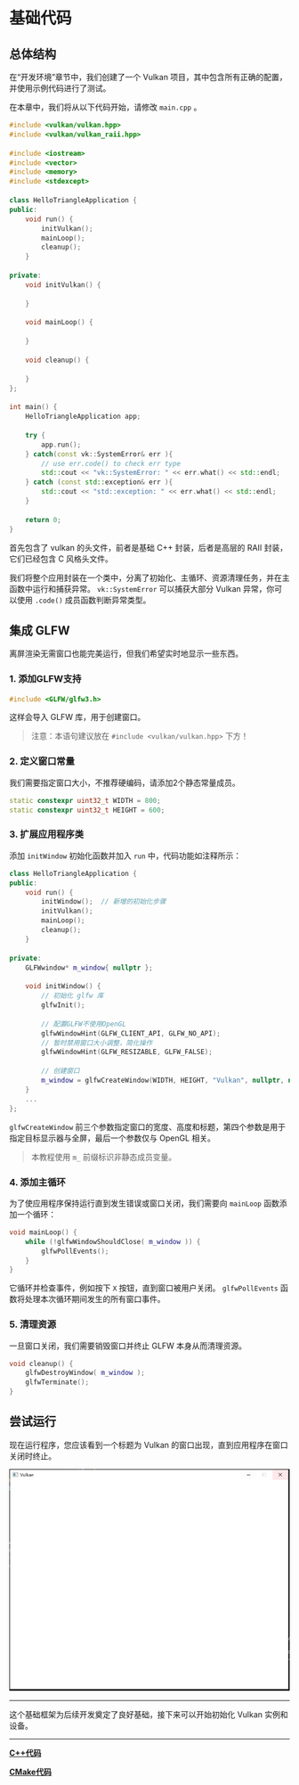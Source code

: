 # **基础代码**

## **总体结构**
在“开发环境”章节中，我们创建了一个 Vulkan 项目，其中包含所有正确的配置，并使用示例代码进行了测试。

在本章中，我们将从以下代码开始，请修改 `main.cpp` 。

```cpp
#include <vulkan/vulkan.hpp>
#include <vulkan/vulkan_raii.hpp>

#include <iostream>
#include <vector>
#include <memory>
#include <stdexcept>

class HelloTriangleApplication {
public:
    void run() {
        initVulkan();
        mainLoop();
        cleanup();
    }

private:
    void initVulkan() {

    }

    void mainLoop() {

    }

    void cleanup() {

    }
};

int main() {
    HelloTriangleApplication app;

    try {
        app.run();
    } catch(const vk::SystemError& err ){
        // use err.code() to check err type
        std::cout << "vk::SystemError: " << err.what() << std::endl;
    } catch (const std::exception& err ){
        std::cout << "std::exception: " << err.what() << std::endl;
    }

    return 0;
}
```

首先包含了 vulkan 的头文件，前者是基础 C++ 封装，后者是高层的 RAII 封装，它们已经包含 C 风格头文件。

我们将整个应用封装在一个类中，分离了初始化、主循环、资源清理任务，并在主函数中运行和捕获异常。
`vk::SystemError` 可以捕获大部分 Vulkan 异常，你可以使用 `.code()` 成员函数判断异常类型。

## **集成 GLFW**
离屏渲染无需窗口也能完美运行，但我们希望实时地显示一些东西。

### 1. 添加GLFW支持
```cpp
#include <GLFW/glfw3.h>
```
这样会导入 GLFW 库，用于创建窗口。

> 注意：本语句建议放在 `#include <vulkan/vulkan.hpp>` 下方！

### 2. 定义窗口常量

我们需要指定窗口大小，不推荐硬编码，请添加2个静态常量成员。

```cpp
static constexpr uint32_t WIDTH = 800;
static constexpr uint32_t HEIGHT = 600;
```

### 3. 扩展应用程序类

添加 `initWindow` 初始化函数并加入 `run` 中，代码功能如注释所示：

```cpp
class HelloTriangleApplication {
public:
    void run() {
        initWindow();  // 新增的初始化步骤
        initVulkan();
        mainLoop();
        cleanup();
    }
    
private:
    GLFWwindow* m_window{ nullptr };
    
    void initWindow() {
        // 初始化 glfw 库
        glfwInit();
        
        // 配置GLFW不使用OpenGL
        glfwWindowHint(GLFW_CLIENT_API, GLFW_NO_API);
        // 暂时禁用窗口大小调整，简化操作
        glfwWindowHint(GLFW_RESIZABLE, GLFW_FALSE);
        
        // 创建窗口
        m_window = glfwCreateWindow(WIDTH, HEIGHT, "Vulkan", nullptr, nullptr);
    }
    ...
};
```

`glfwCreateWindow` 前三个参数指定窗口的宽度、高度和标题，第四个参数是用于指定目标显示器与全屏，最后一个参数仅与 OpenGL 相关。

> 本教程使用 `m_` 前缀标识非静态成员变量。

### 4. 添加主循环

为了使应用程序保持运行直到发生错误或窗口关闭，我们需要向 `mainLoop` 函数添加一个循环：
```cpp
void mainLoop() {
    while (!glfwWindowShouldClose( m_window )) {
        glfwPollEvents();
    }
}
```
它循环并检查事件，例如按下 `X` 按钮，直到窗口被用户关闭。 `glfwPollEvents` 函数将处理本次循环期间发生的所有窗口事件。

### 5. 清理资源
一旦窗口关闭，我们需要销毁窗口并终止 GLFW 本身从而清理资源。

```cpp
void cleanup() {
    glfwDestroyWindow( m_window );
    glfwTerminate();
}
```

## **尝试运行**

现在运行程序，您应该看到一个标题为 Vulkan 的窗口出现，直到应用程序在窗口关闭时终止。

![empty_window](../../images/0001/glfw.png)

---

这个基础框架为后续开发奠定了良好基础，接下来可以开始初始化 Vulkan 实例和设备。

---

**[C++代码](../../codes/01/00_base/main.cpp)**

**[CMake代码](../../codes/01/00_base/CMakeLists.txt)**

